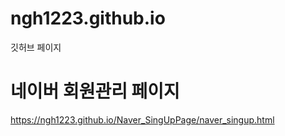 # ngh1223.github.io
깃허브 페이지

# 네이버 회원관리 페이지
https://ngh1223.github.io/Naver_SingUpPage/naver_singup.html
